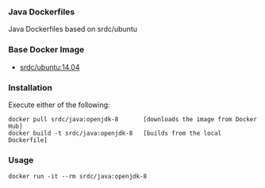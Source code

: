 ### Java Dockerfiles

Java Dockerfiles based on srdc/ubuntu

### Base Docker Image

* [srdc/ubuntu:14.04](https://hub.docker.com/r/srdc/ubuntu/)


### Installation
Execute either of the following:

    docker pull srdc/java:openjdk-8       [downloads the image from Docker Hub]
    docker build -t srdc/java:openjdk-8   [builds from the local Dockerfile]


### Usage

    docker run -it --rm srdc/java:openjdk-8
